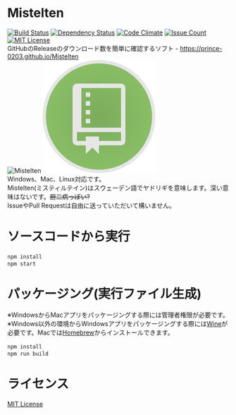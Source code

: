 # Mistelten
<a href="https://travis-ci.org/prince-0203/Mistelten" target="_blank">![Build Status](https://travis-ci.org/prince-0203/Mistelten.svg?branch=master)</a>
<a href="https://gemnasium.com/prince-0203/Mistelten" target="_blank">![Dependency Status](https://gemnasium.com/prince-0203/Mistelten.svg)</a>
<a href="https://codeclimate.com/github/prince-0203/Mistelten" target="_blank">![Code Climate](https://codeclimate.com/github/prince-0203/Mistelten/badges/gpa.svg)</a>
<a href="https://codeclimate.com/github/prince-0203/Mistelten" target="_blank">![Issue Count](https://codeclimate.com/github/prince-0203/Mistelten/badges/issue_count.svg)</a>
[![MIT License](https://img.shields.io/badge/license-MIT-blue.svg?style=flat)](LICENSE)  
GitHubのReleaseのダウンロード数を簡単に確認するソフト - https://prince-0203.github.io/Mistelten  
![Mistelten](https://prince-0203.github.io/Mistelten/images/ScreenShot.png)
<img src="app-icon/icon.png" width="256px" height="256px"></img>  
Windows、Mac、Linux対応です。  
Mistelten(ミスティルテイン)はスウェーデン語でヤドリギを意味します。深い意味はないです。<s>厨二病っぽい?</s>  
IssueやPull Requestは自由に送っていただいて構いません。

# ソースコードから実行
```
npm install
npm start
```

# パッケージング(実行ファイル生成)
※WindowsからMacアプリをパッケージングする際には管理者権限が必要です。  
※Windows以外の環境からWindowsアプリをパッケージングする際には[Wine](https://www.winehq.org/)が必要です。Macでは[Homebrew](http://brew.sh/)からインストールできます。
```
npm install
npm run build
```

# ライセンス
[MIT License](LICENSE)
